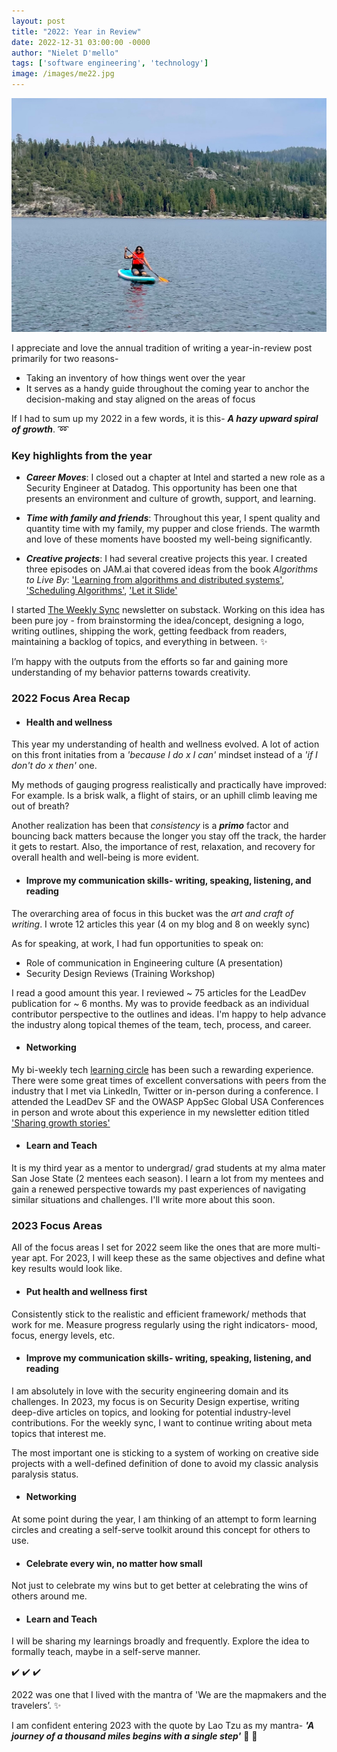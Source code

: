 ```yaml
---
layout: post
title: "2022: Year in Review"
date: 2022-12-31 03:00:00 -0000
author: "Nielet D'mello"
tags: ['software engineering', 'technology']
image: /images/me22.jpg
---
```


![ME!](/images/me22.jpg)

I appreciate and love the annual tradition of writing a year-in-review post primarily for two reasons- 
- Taking an inventory of how things went over the year 
- It serves as a handy guide throughout the coming year to anchor the decision-making and stay aligned on the areas of focus


If I had to sum up my 2022 in a few words, it is this- ***A hazy upward spiral of growth***. :loop:

### Key highlights from the year

- ***Career Moves***: I closed out a chapter at Intel and started a new role as a Security Engineer at Datadog. This opportunity has been one that presents an environment and culture of growth, support, and learning. 

- ***Time with family and friends***: Throughout this year, I spent quality and quantity time with my family, my pupper and close friends. The warmth and love of these moments have boosted my well-being significantly.

- ***Creative projects***: I had several creative projects this year. I created three episodes on JAM.ai that covered ideas from the book *Algorithms to Live By*:
['Learning from algorithms and distributed systems'](https://www.jam.ai/jam/software-engineer-reverse-engineering-life/learning-from-algorithms-and-distributed-systems), ['Scheduling Algorithms'](https://www.jam.ai/jam/software-engineer-reverse-engineering-life/scheduling-algorithms), ['Let it Slide'](https://www.jam.ai/jam/software-engineer-reverse-engineering-life/let-it-slide)

I started [The Weekly Sync](https://theweeklysync.substack.com/p/introducing-the-weekly-sync) newsletter on substack. Working on this idea has been pure joy - from brainstorming the idea/concept, designing a logo, writing outlines, shipping the work, getting feedback from readers, maintaining a backlog of topics, and everything in between. :sparkles:

I’m happy with the outputs from the efforts so far and gaining more understanding of my behavior patterns towards creativity.

### 2022 Focus Area Recap

- #### Health and wellness
This year my understanding of health and wellness evolved. A lot of action on this front initaties from a *'because I do x I can'* mindset instead of a *'if I don't do x then'* one.

My methods of gauging progress realistically and practically have improved: For example. Is a brisk walk, a flight of stairs, or an uphill climb leaving me out of breath?

Another realization has been that *consistency* is a ***primo*** factor and bouncing back matters because the longer you stay off the track, the harder it gets to restart.
Also, the importance of rest, relaxation, and recovery for overall health and well-being is more evident. 


- #### Improve my communication skills- writing, speaking, listening, and reading
The overarching area of focus in this bucket was the *art and craft of writing*. I wrote 12 articles this year (4 on my blog and 8 on weekly sync)

As for speaking, at work, I had fun opportunities to speak on:
- Role of communication in Engineering culture (A presentation)
- Security Design Reviews (Training Workshop)

I read a good amount this year. I reviewed ~ 75 articles for the LeadDev publication for ~ 6 months. My was to provide feedback as an individual contributor perspective to the outlines and ideas. I'm happy to help advance the industry along topical themes of the team, tech, process, and career.


- #### Networking
My bi-weekly tech [learning circle](https://theweeklysync.substack.com/p/learning-circles) has been such a rewarding experience.
There were some great times of excellent conversations with peers from the industry that I met via LinkedIn, Twitter or in-person during a conference. 
I attended the LeadDev SF and the OWASP AppSec Global USA Conferences in person and wrote about this experience in my newsletter edition titled ['Sharing growth stories'](https://theweeklysync.substack.com/i/82017158/networking-at-conferences-or-meetups)


- #### Learn and Teach
It is my third year as a mentor to undergrad/ grad students at my alma mater San Jose State (2 mentees each season). I learn a lot from my mentees and gain a renewed perspective towards my past experiences of navigating similar situations and challenges. I'll write more about this soon.


### 2023 Focus Areas


All of the focus areas I set for 2022 seem like the ones that are more multi-year apt. For 2023, I will keep these as the same objectives and define what key results would look like.

- #### Put health and wellness first
Consistently stick to the realistic and efficient framework/ methods that work for me.
Measure progress regularly using the right indicators- mood, focus, energy levels, etc.

- #### Improve my communication skills- writing, speaking, listening, and reading
I am absolutely in love with the security engineering domain and its challenges. In 2023, my focus is on Security Design expertise, writing deep-dive articles on topics, and looking for potential industry-level contributions.
For the weekly sync, I want to continue writing about meta topics that interest me.

The most important one is sticking to a system of working on creative side projects with a well-defined definition of done to avoid my classic analysis paralysis status.

- #### Networking
At some point during the year, I am thinking of an attempt to form learning circles and creating a self-serve toolkit around this concept for others to use.

- #### Celebrate every win, no matter how small
Not just to celebrate my wins but to get better at celebrating the wins of others around me.

- #### Learn and Teach
I will be sharing my learnings broadly and frequently.
Explore the idea to formally teach, maybe in a self-serve manner.

:heavy_check_mark: :heavy_check_mark: :heavy_check_mark:

2022 was one that I lived with the mantra of 'We are the mapmakers and the travelers’. :sparkles:

I am confident entering 2023 with the quote by Lao Tzu as my mantra- ***'A journey of a thousand miles begins with a single step'*** :star2: :star2:

